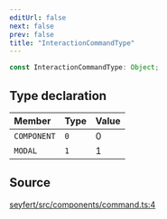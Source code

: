 ```yaml
---
editUrl: false
next: false
prev: false
title: "InteractionCommandType"
---
```


```ts
const InteractionCommandType: Object;
```

## Type declaration

| Member | Type | Value |
| :------ | :------ | :------ |
| `COMPONENT` | `0` | 0 |
| `MODAL` | `1` | 1 |

## Source

[seyfert/src/components/command.ts:4](https://github.com/potoland/potocuit/blob/c4fb0c1/src/components/command.ts#L4)
